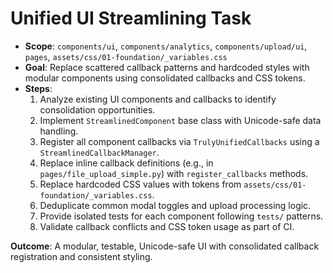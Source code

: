 # Unified UI Streamlining Task

- **Scope**: `components/ui`, `components/analytics`, `components/upload/ui`, `pages`, `assets/css/01-foundation/_variables.css`
- **Goal**: Replace scattered callback patterns and hardcoded styles with modular components using consolidated callbacks and CSS tokens.
- **Steps**:
  1. Analyze existing UI components and callbacks to identify consolidation opportunities.
  2. Implement `StreamlinedComponent` base class with Unicode-safe data handling.
  3. Register all component callbacks via `TrulyUnifiedCallbacks` using a `StreamlinedCallbackManager`.
  4. Replace inline callback definitions (e.g., in `pages/file_upload_simple.py`) with `register_callbacks` methods.
  5. Replace hardcoded CSS values with tokens from `assets/css/01-foundation/_variables.css`.
  6. Deduplicate common modal toggles and upload processing logic.
  7. Provide isolated tests for each component following `tests/` patterns.
  8. Validate callback conflicts and CSS token usage as part of CI.

**Outcome**: A modular, testable, Unicode-safe UI with consolidated callback registration and consistent styling.
